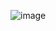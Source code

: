 ![image](https://github.com/si5167/walmartsalesanalysis/assets/138850951/2a5cf9c4-020e-4224-b601-cd3456bd2051)

